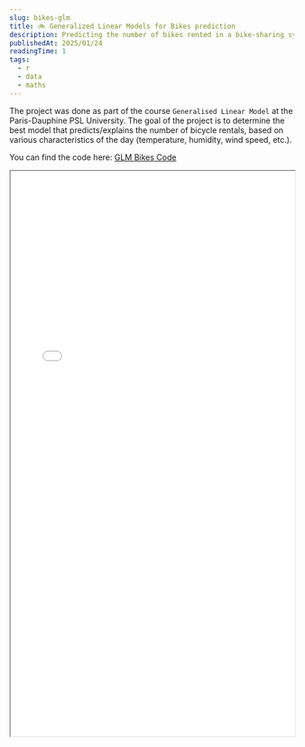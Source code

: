 ```yaml
---
slug: bikes-glm
title: 🚲 Generalized Linear Models for Bikes prediction
description: Predicting the number of bikes rented in a bike-sharing system using Generalized Linear Models.
publishedAt: 2025/01/24
readingTime: 1
tags:
  - r
  - data
  - maths
---
```


The project was done as part of the course `Generalised Linear Model` at the Paris-Dauphine PSL University. The goal of the project is to determine the best model that predicts/explains the number of bicycle rentals, based on various characteristics of the day (temperature, humidity, wind speed, etc.).

You can find the code here: [GLM Bikes Code](https://github.com/ArthurDanjou/Studies/blob/master/M1/General%20Linear%20Models/Projet/GLM%20Code%20-%20DANJOU%20%26%20DUROUSSEAU.rmd)

<iframe src="/projects/bikes-glm/Report.pdf" width="100%" height="1000px">
</iframe>
